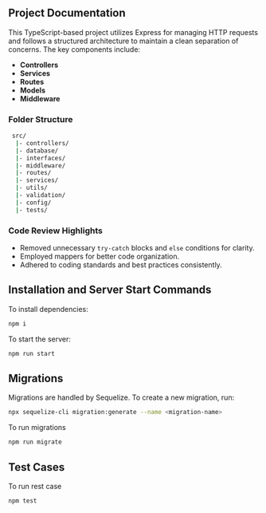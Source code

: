 ## Project Documentation
This TypeScript-based project utilizes Express for managing HTTP requests and follows a structured architecture to maintain a clean separation of concerns. The key components include:

- **Controllers**
- **Services**
- **Routes**
- **Models**
- **Middleware**

### Folder Structure
```bash
 src/
  |- controllers/
  |- database/
  |- interfaces/
  |- middleware/
  |- routes/
  |- services/
  |- utils/
  |- validation/
  |- config/
  |- tests/
```


### Code Review Highlights
- Removed unnecessary `try-catch` blocks and `else` conditions for clarity.
- Employed mappers for better code organization.
- Adhered to coding standards and best practices consistently.

## Installation and Server Start Commands

To install dependencies:
```bash
npm i
```

To start the server:
```bash
npm run start
```

## Migrations
Migrations are handled by Sequelize. To create a new migration, run:
```bash
npx sequelize-cli migration:generate --name <migration-name>
```

To run migrations
```bash
npm run migrate
```

## Test Cases

To run rest case
```bash
npm test
```


